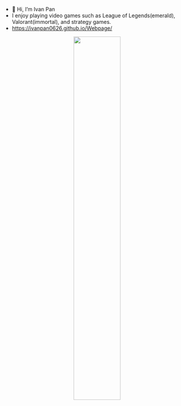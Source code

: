 - 👋 Hi, I’m Ivan Pan
- I enjoy playing video games such as League of Legends(emerald), Valorant(immortal), and strategy games.
- https://ivanpan0626.github.io/Webpage/
<p align="center">
<a href="https://github.com/ivanpan0626"><img width="50%" src="https://github-readme-stats.vercel.app/api/top-langs/?username=ivanpan0626&theme=dark&hide=html,css,cmake&layout=compact&langs_count=5&bg_color=101010&hide_title=true"></a>
</p>
